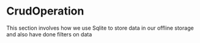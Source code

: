 # CrudOperation
This section involves how we use Sqlite to store data in our offline storage and also have done filters on data
